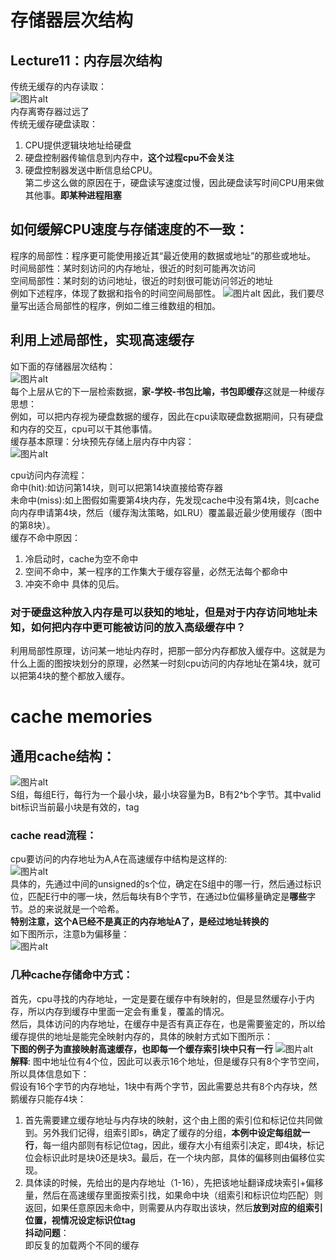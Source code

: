 # 存储器层次结构
## Lecture11：内存层次结构
传统无缓存的内存读取：<br>
<img src="markdown图片/屏幕截图 2023-11-16 162029.png" alt="图片alt" title="图片title"><br>
内存离寄存器过远了<br>
传统无缓存硬盘读取：<br>
1. CPU提供逻辑块地址给硬盘
2. 硬盘控制器传输信息到内存中，**这个过程cpu不会关注**
3. 硬盘控制器发送中断信息给CPU。<br>
第二步这么做的原因在于，硬盘读写速度过慢，因此硬盘读写时间CPU用来做其他事。**即某种进程阻塞**

## 如何缓解CPU速度与存储速度的不一致：
程序的局部性：程序更可能使用接近其“最近使用的数据或地址”的那些或地址。<br>
时间局部性：某时刻访问的内存地址，很近的时刻可能再次访问<br>
空间局部性：某时刻的访问地址，很近的时刻很可能访问邻近的地址<br>
例如下述程序，体现了数据和指令的时间空间局部性。
<img src="markdown图片/屏幕截图 2023-11-16 173553.png" alt="图片alt" title="图片title">
因此，我们要尽量写出适合局部性的程序，例如二维三维数组的相加。  

## 利用上述局部性，实现高速缓存
如下面的存储器层次结构：<br>
<img src="markdown图片/屏幕截图 2023-11-16 201327.png" alt="图片alt" title="图片title"><br>
每个上层从它的下一层检索数据，**家-学校-书包比喻，书包即缓存**这就是一种缓存思想：<br>
例如，可以把内存视为硬盘数据的缓存，因此在cpu读取硬盘数据期间，只有硬盘和内存的交互，cpu可以干其他事情。<br>
缓存基本原理：分块预先存储上层内存中内容：<br>
<img src="markdown图片/屏幕截图 2023-11-16 204031.png" alt="图片alt" title="图片title"><br>

cpu访问内存流程：  
命中(hit):如访问第14块，则可以把第14块直接给寄存器<br>
未命中(miss):如上图假如需要第4块内存，先发现cache中没有第4块，则cache向内存申请第4块，然后（缓存淘汰策略，如LRU）覆盖最近最少使用缓存（图中的第8块）。<br>
缓存不命中原因：<br>
1. 冷启动时，cache为空不命中
2. 空间不命中，某一程序的工作集大于缓存容量，必然无法每个都命中
3. 冲突不命中
具体的见后。

### 对于硬盘这种放入内存是可以获知的地址，但是对于内存访问地址未知，如何把内存中更可能被访问的放入高级缓存中？
利用局部性原理，访问某一地址内存时，把那一部分内存都放入缓存中。这就是为什么上面的图按块划分的原理，必然某一时刻cpu访问的内存地址在第4块，就可以把第4块的整个都放入缓存。<br>

# cache memories
## 通用cache结构：
<img src="markdown图片/屏幕截图 2023-11-17 110141.png" alt="图片alt" title="图片title"><br>
S组，每组E行，每行为一个最小块，最小块容量为B，B有2^b个字节。其中valid bit标识当前最小块是有效的，tag

### cache read流程：
cpu要访问的内存地址为A,A在高速缓存中结构是这样的:<br>
<img src="markdown图片/屏幕截图 2023-11-17 115751.png" alt="图片alt" title="图片title"><br>
具体的，先通过中间的unsigned的s个位，确定在S组中的哪一行，然后通过标识位，匹配E行中的哪一块，然后每块有B个字节，在通过b位偏移量确定是**哪些**字节。总的来说就是一个哈希。<br>
**特别注意，这个A已经不是真正的内存地址A了，是经过地址转换的**<br>
如下图所示，注意b为偏移量：<br>
<img src="markdown图片/屏幕截图 2023-11-17 120910.png" alt="图片alt" title="图片title"><br>

### 几种cache存储命中方式：
首先，cpu寻找的内存地址，一定是要在缓存中有映射的，但是显然缓存小于内存，所以内存到缓存中里面一定会有重复，覆盖的情况。<br>
然后，具体访问的内存地址，在缓存中是否有真正存在，也是需要鉴定的，所以给缓存提供的地址是能完全映射内存的，具体的映射方式如下图所示：<br>
**下图的例子为直接映射高速缓存，也即每一个缓存索引块中只有一行**
<img src="markdown图片/屏幕截图 2023-11-17 170327.png" alt="图片alt" title="图片title"><br>
**解释**:
图中地址位有4个位，因此可以表示16个地址，但是缓存只有8个字节空间，所以具体信息如下：<br>
假设有16个字节的内存地址，1块中有两个字节，因此需要总共有8个内存块，然鹅缓存只能存4块：
1. 首先需要建立缓存地址与内存块的映射，这个由上图的索引位和标记位共同做到。另外我们记得，组索引即s，确定了缓存的分组，**本例中设定每组就一行**，每一组内部则有标记位tag，因此，缓存大小有组索引决定，即4块，标记位会标识此时是块0还是块3。最后，在一个块内部，具体的偏移则由偏移位实现。
2. 具体读的时候，先给出的是内存地址（1-16），先把该地址翻译成块索引+偏移量，然后在高速缓存里面按索引找，如果命中块（组索引和标识位均匹配）则返回，如果任意原因未命中，则需要从内存取出该块，然后**放到对应的组索引位置，视情况设定标识位tag**<br>
**抖动问题**：<br>
即反复的加载两个不同的缓存
